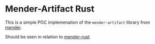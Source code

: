 # Mender-Artifact Rust

This is a simple POC implemenation of the `mender-artifact` library from
[mender](https://github.com/mendersoftware/mender-artifact).

Should be seen in relation to [mender-rust](https://github.com/olepor/Mender-Rust).
